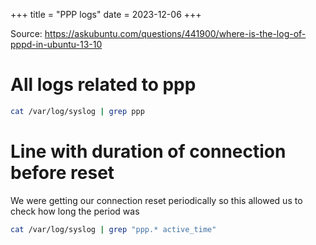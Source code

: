 +++
title = "PPP logs"
date = 2023-12-06
+++

Source: <https://askubuntu.com/questions/441900/where-is-the-log-of-pppd-in-ubuntu-13-10>

# All logs related to ppp

```sh
cat /var/log/syslog | grep ppp
```

# Line with duration of connection before reset

We were getting our connection reset periodically so this allowed us to check how long the period was

```sh
cat /var/log/syslog | grep "ppp.* active_time"
```
